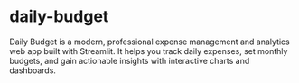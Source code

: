 # daily-budget
Daily Budget is a modern, professional expense management and analytics web app built with Streamlit. It helps you track daily expenses, set monthly budgets, and gain actionable insights with interactive charts and dashboards.
